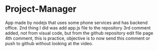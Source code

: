 # Project-Manager

App made by nodejs that uses some phone services and has backend office.
2nd thing I did was add app.js file to the repository
3rd comment added, not from visual code, but from the github repository edit file page 
4th comment, this is practice, objective is to now send this comment or push to github without looking at the video. 
